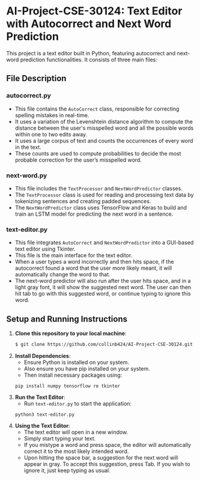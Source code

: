 # AI-Project-CSE-30124: Text Editor with Autocorrect and Next Word Prediction

This project is a text editor built in Python, featuring autocorrect and next-word prediction functionalities. It consists of three main files:

## File Description

### autocorrect.py
- This file contains the `AutoCorrect` class, responsible for correcting spelling mistakes in real-time.
- It uses a variation of the Levenshtein distance algorithm to compute the distance between the user's misspelled word and all the possible words within one to two edits away.
- It uses a large corpus of text and counts the occurrences of every word in the text.
- These counts are used to compute probabilities to decide the most probable correction for the user’s misspelled word.

### next-word.py
- This file includes the `TextProcessor` and `NextWordPredictor` classes.
- The `TextProcessor` class is used for reading and processing text data by tokenizing sentences and creating padded sequences.
- The `NextWordPredictor` class uses TensorFlow and Keras to build and train an LSTM model for predicting the next word in a sentence.

### text-editor.py
- This file integrates `AutoCorrect` and `NextWordPredictor` into a GUI-based text editor using Tkinter.
- This file is the main interface for the text editor.
- When a user types a word incorrectly and then hits space, if the autocorrect found a word that the user more likely meant, it will automatically change the word to that.
- The next-word predictor will also run after the user hits space, and in a light gray font, it will show the suggested next word. The user can then hit tab to go with this suggested word, or continue typing to ignore this word.

## Setup and Running Instructions

1. **Clone this repository to your local machine**:
   ```bash
   $ git clone https://github.com/collinb424/AI-Project-CSE-30124.git
   ```
1. **Install Dependencies**:
   - Ensure Python is installed on your system.
   - Also ensure you have pip installed on your system.
   - Then install necessary packages using:
   ```
   pip install numpy tensorflow re tkinter
   ```
2. **Run the Text Editor**:
   - Run `text-editor.py` to start the application:
   ```
   python3 text-editor.py
   ```
3. **Using the Text Editor**:
   - The text editor will open in a new window.
   - Simply start typing your text.
   - If you mistype a word and press space, the editor will automatically correct it to the most likely intended word.
   - Upon hitting the space bar, a suggestion for the next word will appear in gray. To accept this suggestion, press Tab. If you wish to ignore it, just keep typing as usual.
